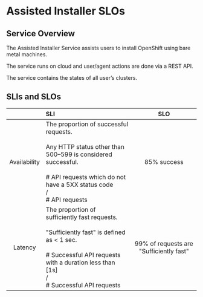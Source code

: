 # Assisted Installer SLOs


## Service Overview

The Assisted Installer Service assists users to install OpenShift using bare metal machines.

The service runs on cloud and user/agent actions are done via a REST API.

The service contains the states of all user’s clusters.

## SLIs and SLOs

| | SLI | SLO |
|:-------------:|:-------------|:-------------:|
| Availability | The proportion of successful requests.<br /><br />Any HTTP status other than 500–599 is considered successful.<br /><br /># API requests which do not have a 5XX status code<br />/<br /># API requests | 85% success |
| Latency | The proportion of sufficiently fast requests.<br /><br />"Sufficiently fast" is defined as < 1 sec.<br /><br /># Successful API requests with a duration less than [1s]<br />/<br /># Successful API requests | 99% of requests are "Sufficiently fast" |
